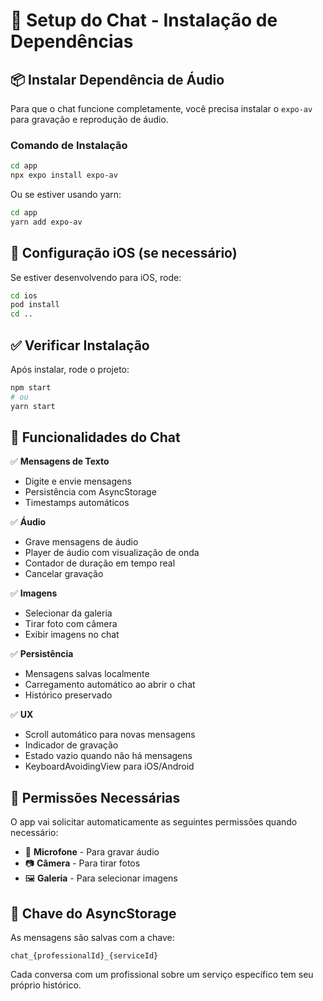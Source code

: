 # 🚀 Setup do Chat - Instalação de Dependências

## 📦 Instalar Dependência de Áudio

Para que o chat funcione completamente, você precisa instalar o `expo-av` para gravação e reprodução de áudio.

### Comando de Instalação

```bash
cd app
npx expo install expo-av
```

Ou se estiver usando yarn:

```bash
cd app
yarn add expo-av
```

## 🔧 Configuração iOS (se necessário)

Se estiver desenvolvendo para iOS, rode:

```bash
cd ios
pod install
cd ..
```

## ✅ Verificar Instalação

Após instalar, rode o projeto:

```bash
npm start
# ou
yarn start
```

## 🎯 Funcionalidades do Chat

✅ **Mensagens de Texto**
- Digite e envie mensagens
- Persistência com AsyncStorage
- Timestamps automáticos

✅ **Áudio**
- Grave mensagens de áudio
- Player de áudio com visualização de onda
- Contador de duração em tempo real
- Cancelar gravação

✅ **Imagens**
- Selecionar da galeria
- Tirar foto com câmera
- Exibir imagens no chat

✅ **Persistência**
- Mensagens salvas localmente
- Carregamento automático ao abrir o chat
- Histórico preservado

✅ **UX**
- Scroll automático para novas mensagens
- Indicador de gravação
- Estado vazio quando não há mensagens
- KeyboardAvoidingView para iOS/Android

## 📱 Permissões Necessárias

O app vai solicitar automaticamente as seguintes permissões quando necessário:

- 🎤 **Microfone** - Para gravar áudio
- 📷 **Câmera** - Para tirar fotos
- 🖼️ **Galeria** - Para selecionar imagens

## 🔑 Chave do AsyncStorage

As mensagens são salvas com a chave:
```
chat_{professionalId}_{serviceId}
```

Cada conversa com um profissional sobre um serviço específico tem seu próprio histórico.

